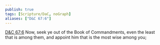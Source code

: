 ```yaml
---
publish: true
tags: [Scripture/DaC, noGraph]
aliases: ["D&C 67:6"]
---
```

[D&C 67:6](https://churchofjesuschrist.org/study/scriptures/dc-testament/dc/67?lang=eng&id=p6#p6) Now, seek ye out of the Book of Commandments, even the least that is among them, and appoint him that is the most wise among you;
